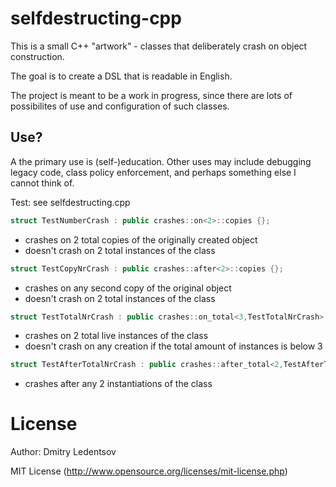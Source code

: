 selfdestructing-cpp
===================

This is a small C++ "artwork" - classes that deliberately crash on object construction.

The goal is to create a DSL that is readable in English.

The project is meant to be a work in progress, since there are lots of possibilites of use and configuration of such classes.

Use?
----

A the primary use is (self-)education. Other uses may include debugging legacy code, class policy enforcement, and perhaps something else I cannot think of.

Test: see selfdestructing.cpp

````cpp
struct TestNumberCrash : public crashes::on<2>::copies {};
````
- crashes on 2 total copies of the originally created object
- doesn't crash on 2 total instances of the class



````cpp
struct TestCopyNrCrash : public crashes::after<2>::copies {};
````
- crashes on any second copy of the original object
- doesn't crash on 2 total instances of the class 



````cpp
struct TestTotalNrCrash : public crashes::on_total<3,TestTotalNrCrash>::instances {};
````
- crashes on 2 total live instances of the class
- doesn't crash on any creation if the total amount of instances is below 3

````cpp
struct TestAfterTotalNrCrash : public crashes::after_total<2,TestAfterTotalNrCrash>::instances {};
````
- crashes after any 2 instantiations of the class

License
=======
Author: Dmitry Ledentsov

MIT License (http://www.opensource.org/licenses/mit-license.php)
